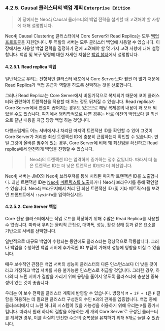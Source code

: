 ### 4.2.5. Causal 클러스터의 백업 계획 `Enterprise Edition`
> 이 장에서는 Neo4j Causal 클러스터의 백업 전략을 설계할 때 고려해야 할 사항에 대해 설명합니다.

Neo4j Causal Clustering 클러스터에서 Core Server와 Read Replica는 모두 [백업 프로토콜](./lifecycle.md#4226-backup-프로토콜)을 지원합니다. 두 역할의 서버는 모두 클러스터 백업에 사용할 수 있습니다. 이 장에서는 사용할 백업 전략을 결정하기 전에 고려해야 할 몇 가지 고려 사항에 대해 설명합니다. 백업 및 복구 명령에 대한 자세한 지침은 [백업 챕터](/backup.md)에서 설명합니다.

#### 4.2.5.1. Read replica 백업
일반적으로 우리는 전형적인 클러스터 배포에서 Core Server보다 훨씬 더 많기 때문에 Read Replica가 백업 공급자 역할을 하도록 선택하는 것을 선호합니다.

그러나 Read Replica는 Core Server에서 비동기적으로 복제되기 때문에 코어 클러스터와 관련하여 트랜잭션을 적용할 때 어느 정도 뒤처질 수 있습니다. Read replica가 Core Server에서 연결이 끊어지는 경우도 있으므로 해당 복제본의 내용이 꽤 오래 되었을 수도 있습니다. 여기에서 병리학적으로 나쁜 경우는 바로 이전의 백업보다 덜 최신으로 끝난 내용을 지금 당장 백업 하는 것입니다.

다행스럽게도 어느 서버에서나 처리된 마지막 트랜잭션 ID를 확인할 수 있어 그것이 Core Server가 처리한 최신 트랜잭션 ID에 충분히 근접하는지 확인할 수 있습니다. 만일 그것이 올바른 범주에 있는 경우, Core Server에 비해 꽤 최신임을 확신하고 Read replica에서 안전하게 백업을 진행할 수 있습니다.

>> Neo4j의 트랜잭션 ID는 엄격하게 증가하는 정수 값입니다. 따라서 더 높은 트랜잭션 ID는 더 낮은 트랜잭션 ID보다 더 최신입니다.

Neo4j 서버는 JMX와 Neo4j 브라우저를 통해 처리된 마지막 트랜잭션 ID를 노출합니다. 최신 트랜잭션 ID는 [Neo4j 메트릭스를 노출](https://neo4j.com/docs/operations-manual/3.3/monitoring/metrics/reference/#causal-clustering-metrics)하거나 Neo4j 브라우저를 통해 확인할 수 있습니다. Neo4j 브라우저에서 처리 된 최신 트랜잭션 ID (및 기타 메트릭스)를 보려면 프롬프트에서 `:sysinfo`를 입력하십시오.

#### 4.2.5.2. Core Server 백업
Core 전용 클러스터에서는 작업 로드를 확장하기 위해 수많은 Read Replica를 사용할 수 없습니다. 따라서 우리는 물리적 근접성, 대역폭, 성능, 활성 상태 등과 같은 요소를 기반으로 서버를 선택합니다.

일반적으로 대규모 백업이 수행되는 동안에도 클러스터는 정상적으로 작동합니다. 그러나 백업을 수행하면 백업 서버에 추가적인 IO 부담이 가해져 성능에 영향을 미칠 수 있습니다.

매우 보수적인 관점은 백업 서버의 성능이 클러스터의 다른 인스턴스보다 더 낮을 것이라고 가정하고 백업 서버를 사용 불가능한 인스턴스로 취급할 것입니다. 그러한 경우, 하나의 더 느린 서버가 결함을 가리기 위해 용량을 줄이지 않도록 클러스터에 충분한 중복성이 있는 것이 좋습니다.

우리는 이 보수 전략을 클러스터 계획에 반영할 수 있습니다. 방정식 `M = 2F + 1`은 `F` 결함을 허용하는 데 필요한 클러스터 구성원의 수인 `M`과의 관계를 입증합니다. 백업 중에 클러스터에서 더 느린 하나의 시스템이 있을 가능성을 허용하기 위해 우리는 `F`를 증가시킵니다. 따라서 원래 하나의 결함을 허용하는 세 개의 Core Server로 구성된 클러스터를 계획한 경우, 이를 확실히 안전한 수준의 중복성을 유지하기 위해 5개로 늘릴 수 있습니다.
